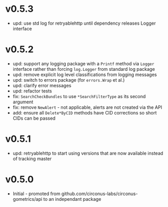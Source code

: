 # v0.5.3

* upd: use std log for retryablehttp until dependency releases Logger interface

# v0.5.2

* upd: support any logging package with a `Printf` method via `Logger` interface rather than forcing `log.Logger` from standard log package
* upd: remove explicit log level classifications from logging messages
* upd: switch to errors package (for `errors.Wrap` et al.)
* upd: clarify error messages
* upd: refactor tests
* fix: `SearchCheckBundles` to use `*SearchFilterType` as its second argument
* fix: remove `NewAlert` - not applicable, alerts are not created via the API
* add: ensure all `Delete*ByCID` methods have CID corrections so short CIDs can be passed

# v0.5.1

* upd: retryablehttp to start using versions that are now available instead of tracking master

# v0.5.0

* Initial - promoted from github.com/circonus-labs/circonus-gometrics/api to an independant package
